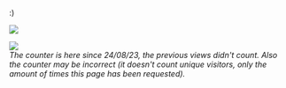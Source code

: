 :)

<!---for personal info (some graphs and stuff)-->
![](https://hit.yhype.me/github/profile?user_id=126098761)

![](https://komarev.com/ghpvc/?username=Khenziii&color=9141ac)
<br>
<i>The counter is here since 24/08/23, the previous views didn't count. Also the counter may be incorrect (it doesn't count unique visitors, only the amount of times this page has been requested).</i>
